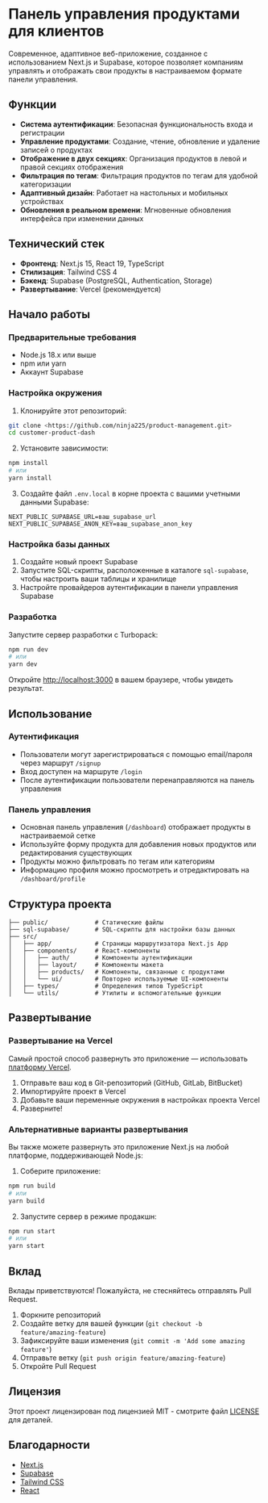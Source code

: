# Панель управления продуктами для клиентов

Современное, адаптивное веб-приложение, созданное с использованием Next.js и Supabase, которое позволяет компаниям управлять и отображать свои продукты в настраиваемом формате панели управления.

## Функции

- **Система аутентификации**: Безопасная функциональность входа и регистрации
- **Управление продуктами**: Создание, чтение, обновление и удаление записей о продуктах
- **Отображение в двух секциях**: Организация продуктов в левой и правой секциях отображения
- **Фильтрация по тегам**: Фильтрация продуктов по тегам для удобной категоризации
- **Адаптивный дизайн**: Работает на настольных и мобильных устройствах
- **Обновления в реальном времени**: Мгновенные обновления интерфейса при изменении данных

## Технический стек

- **Фронтенд**: Next.js 15, React 19, TypeScript
- **Стилизация**: Tailwind CSS 4
- **Бэкенд**: Supabase (PostgreSQL, Authentication, Storage)
- **Развертывание**: Vercel (рекомендуется)

## Начало работы

### Предварительные требования

- Node.js 18.x или выше
- npm или yarn
- Аккаунт Supabase

### Настройка окружения

1. Клонируйте этот репозиторий:

```bash
git clone <https://github.com/ninja225/product-management.git>
cd customer-product-dash
```

2. Установите зависимости:

```bash
npm install
# или
yarn install
```

3. Создайте файл `.env.local` в корне проекта с вашими учетными данными Supabase:

```
NEXT_PUBLIC_SUPABASE_URL=ваш_supabase_url
NEXT_PUBLIC_SUPABASE_ANON_KEY=ваш_supabase_anon_key
```

### Настройка базы данных

1. Создайте новый проект Supabase
2. Запустите SQL-скрипты, расположенные в каталоге `sql-supabase`, чтобы настроить ваши таблицы и хранилище
3. Настройте провайдеров аутентификации в панели управления Supabase

### Разработка

Запустите сервер разработки с Turbopack:

```bash
npm run dev
# или
yarn dev
```

Откройте [http://localhost:3000](http://localhost:3000) в вашем браузере, чтобы увидеть результат.

## Использование

### Аутентификация

- Пользователи могут зарегистрироваться с помощью email/пароля через маршрут `/signup`
- Вход доступен на маршруте `/login`
- После аутентификации пользователи перенаправляются на панель управления

### Панель управления

- Основная панель управления (`/dashboard`) отображает продукты в настраиваемой сетке
- Используйте форму продукта для добавления новых продуктов или редактирования существующих
- Продукты можно фильтровать по тегам или категориям
- Информацию профиля можно просмотреть и отредактировать на `/dashboard/profile`

## Структура проекта

```
├── public/             # Статические файлы
├── sql-supabase/       # SQL-скрипты для настройки базы данных
├── src/
│   ├── app/            # Страницы маршрутизатора Next.js App
│   ├── components/     # React-компоненты
│   │   ├── auth/       # Компоненты аутентификации
│   │   ├── layout/     # Компоненты макета
│   │   ├── products/   # Компоненты, связанные с продуктами
│   │   └── ui/         # Повторно используемые UI-компоненты
│   ├── types/          # Определения типов TypeScript
│   └── utils/          # Утилиты и вспомогательные функции
```

## Развертывание

### Развертывание на Vercel

Самый простой способ развернуть это приложение — использовать [платформу Vercel](https://vercel.com/new).

1. Отправьте ваш код в Git-репозиторий (GitHub, GitLab, BitBucket)
2. Импортируйте проект в Vercel
3. Добавьте ваши переменные окружения в настройках проекта Vercel
4. Разверните!

### Альтернативные варианты развертывания

Вы также можете развернуть это приложение Next.js на любой платформе, поддерживающей Node.js:

1. Соберите приложение:

```bash
npm run build
# или
yarn build
```

2. Запустите сервер в режиме продакшн:

```bash
npm run start
# или
yarn start
```

## Вклад

Вклады приветствуются! Пожалуйста, не стесняйтесь отправлять Pull Request.

1. Форкните репозиторий
2. Создайте ветку для вашей функции (`git checkout -b feature/amazing-feature`)
3. Зафиксируйте ваши изменения (`git commit -m 'Add some amazing feature'`)
4. Отправьте ветку (`git push origin feature/amazing-feature`)
5. Откройте Pull Request

## Лицензия

Этот проект лицензирован под лицензией MIT - смотрите файл [LICENSE](LICENSE) для деталей.

## Благодарности

- [Next.js](https://nextjs.org/)
- [Supabase](https://supabase.io/)
- [Tailwind CSS](https://tailwindcss.com/)
- [React](https://reactjs.org/)
